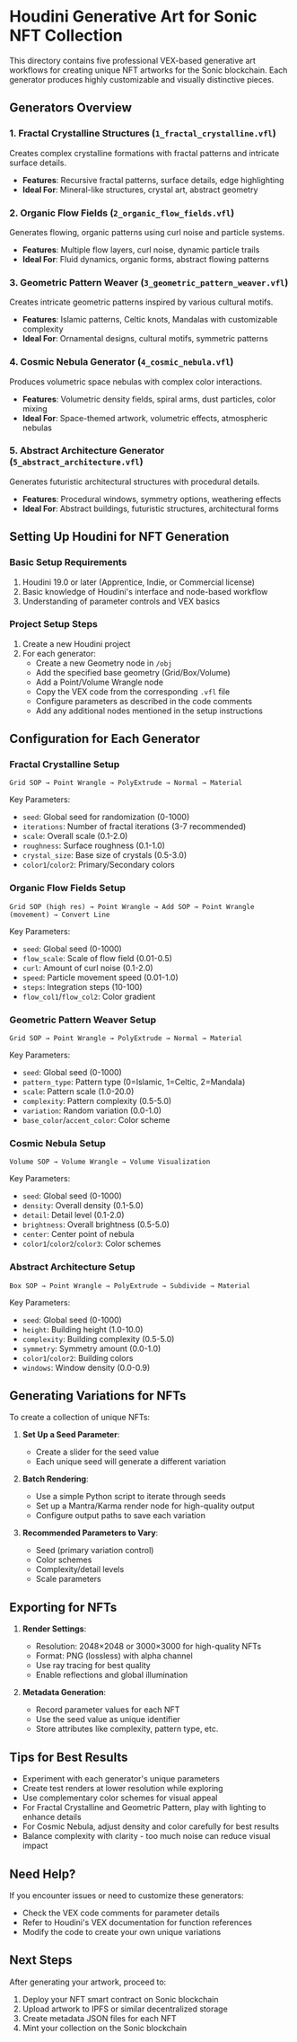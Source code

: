 # Houdini Generative Art for Sonic NFT Collection

This directory contains five professional VEX-based generative art workflows for creating unique NFT artworks for the Sonic blockchain. Each generator produces highly customizable and visually distinctive pieces.

## Generators Overview

### 1. Fractal Crystalline Structures (`1_fractal_crystalline.vfl`)
Creates complex crystalline formations with fractal patterns and intricate surface details.
- **Features**: Recursive fractal patterns, surface details, edge highlighting
- **Ideal For**: Mineral-like structures, crystal art, abstract geometry

### 2. Organic Flow Fields (`2_organic_flow_fields.vfl`)
Generates flowing, organic patterns using curl noise and particle systems.
- **Features**: Multiple flow layers, curl noise, dynamic particle trails
- **Ideal For**: Fluid dynamics, organic forms, abstract flowing patterns

### 3. Geometric Pattern Weaver (`3_geometric_pattern_weaver.vfl`)
Creates intricate geometric patterns inspired by various cultural motifs.
- **Features**: Islamic patterns, Celtic knots, Mandalas with customizable complexity
- **Ideal For**: Ornamental designs, cultural motifs, symmetric patterns

### 4. Cosmic Nebula Generator (`4_cosmic_nebula.vfl`)
Produces volumetric space nebulas with complex color interactions.
- **Features**: Volumetric density fields, spiral arms, dust particles, color mixing
- **Ideal For**: Space-themed artwork, volumetric effects, atmospheric nebulas

### 5. Abstract Architecture Generator (`5_abstract_architecture.vfl`)
Generates futuristic architectural structures with procedural details.
- **Features**: Procedural windows, symmetry options, weathering effects
- **Ideal For**: Abstract buildings, futuristic structures, architectural forms

## Setting Up Houdini for NFT Generation

### Basic Setup Requirements
1. Houdini 19.0 or later (Apprentice, Indie, or Commercial license)
2. Basic knowledge of Houdini's interface and node-based workflow
3. Understanding of parameter controls and VEX basics

### Project Setup Steps

1. Create a new Houdini project
2. For each generator:
   - Create a new Geometry node in `/obj`
   - Add the specified base geometry (Grid/Box/Volume)
   - Add a Point/Volume Wrangle node
   - Copy the VEX code from the corresponding `.vfl` file
   - Configure parameters as described in the code comments
   - Add any additional nodes mentioned in the setup instructions

## Configuration for Each Generator

### Fractal Crystalline Setup
```
Grid SOP → Point Wrangle → PolyExtrude → Normal → Material
```
Key Parameters:
- `seed`: Global seed for randomization (0-1000)
- `iterations`: Number of fractal iterations (3-7 recommended)
- `scale`: Overall scale (0.1-2.0)
- `roughness`: Surface roughness (0.1-1.0)
- `crystal_size`: Base size of crystals (0.5-3.0)
- `color1`/`color2`: Primary/Secondary colors

### Organic Flow Fields Setup
```
Grid SOP (high res) → Point Wrangle → Add SOP → Point Wrangle (movement) → Convert Line
```
Key Parameters:
- `seed`: Global seed (0-1000)
- `flow_scale`: Scale of flow field (0.01-0.5)
- `curl`: Amount of curl noise (0.1-2.0)
- `speed`: Particle movement speed (0.01-1.0)
- `steps`: Integration steps (10-100)
- `flow_col1`/`flow_col2`: Color gradient

### Geometric Pattern Weaver Setup
```
Grid SOP → Point Wrangle → PolyExtrude → Normal → Material
```
Key Parameters:
- `seed`: Global seed (0-1000)
- `pattern_type`: Pattern type (0=Islamic, 1=Celtic, 2=Mandala)
- `scale`: Pattern scale (1.0-20.0)
- `complexity`: Pattern complexity (0.5-5.0)
- `variation`: Random variation (0.0-1.0)
- `base_color`/`accent_color`: Color scheme

### Cosmic Nebula Setup
```
Volume SOP → Volume Wrangle → Volume Visualization
```
Key Parameters:
- `seed`: Global seed (0-1000)
- `density`: Overall density (0.1-5.0)
- `detail`: Detail level (0.1-2.0)
- `brightness`: Overall brightness (0.5-5.0)
- `center`: Center point of nebula
- `color1`/`color2`/`color3`: Color schemes

### Abstract Architecture Setup
```
Box SOP → Point Wrangle → PolyExtrude → Subdivide → Material
```
Key Parameters:
- `seed`: Global seed (0-1000)
- `height`: Building height (1.0-10.0)
- `complexity`: Building complexity (0.5-5.0)
- `symmetry`: Symmetry amount (0.0-1.0)
- `color1`/`color2`: Building colors
- `windows`: Window density (0.0-0.9)

## Generating Variations for NFTs

To create a collection of unique NFTs:

1. **Set Up a Seed Parameter**:
   - Create a slider for the seed value
   - Each unique seed will generate a different variation

2. **Batch Rendering**:
   - Use a simple Python script to iterate through seeds
   - Set up a Mantra/Karma render node for high-quality output
   - Configure output paths to save each variation

3. **Recommended Parameters to Vary**:
   - Seed (primary variation control)
   - Color schemes
   - Complexity/detail levels
   - Scale parameters

## Exporting for NFTs

1. **Render Settings**:
   - Resolution: 2048×2048 or 3000×3000 for high-quality NFTs
   - Format: PNG (lossless) with alpha channel
   - Use ray tracing for best quality
   - Enable reflections and global illumination

2. **Metadata Generation**:
   - Record parameter values for each NFT
   - Use the seed value as unique identifier
   - Store attributes like complexity, pattern type, etc.

## Tips for Best Results

- Experiment with each generator's unique parameters
- Create test renders at lower resolution while exploring
- Use complementary color schemes for visual appeal
- For Fractal Crystalline and Geometric Pattern, play with lighting to enhance details
- For Cosmic Nebula, adjust density and color carefully for best results
- Balance complexity with clarity - too much noise can reduce visual impact

## Need Help?

If you encounter issues or need to customize these generators:
- Check the VEX code comments for parameter details
- Refer to Houdini's VEX documentation for function references
- Modify the code to create your own unique variations

## Next Steps

After generating your artwork, proceed to:
1. Deploy your NFT smart contract on Sonic blockchain
2. Upload artwork to IPFS or similar decentralized storage
3. Create metadata JSON files for each NFT
4. Mint your collection on the Sonic blockchain 